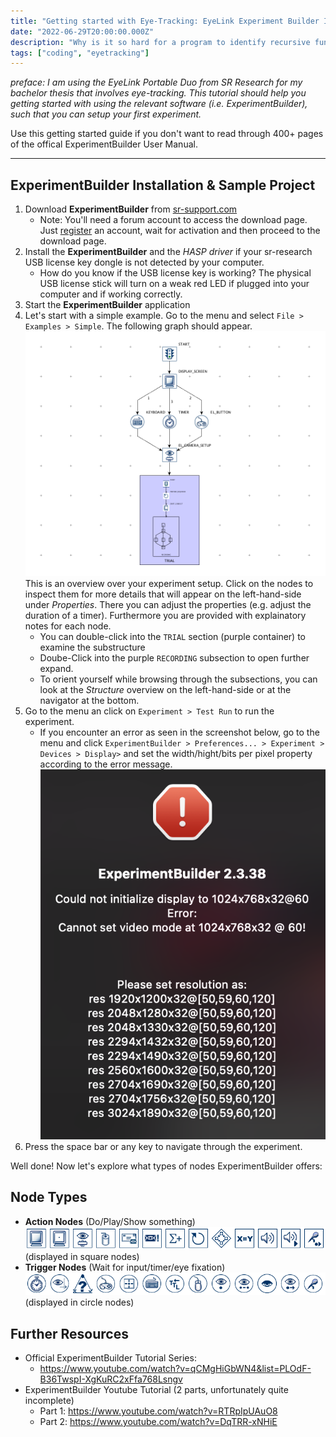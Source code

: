 ```yaml
---
title: "Getting started with Eye-Tracking: EyeLink Experiment Builder Introduction"
date: "2022-06-29T20:00:00.000Z"
description: "Why is it so hard for a program to identify recursive functions? Let's find a solution to detect recursive functions without the need of executing them on import."
tags: ["coding", "eyetracking"]
---
```

_preface: I am using the EyeLink Portable Duo from SR Research for my bachelor thesis that involves eye-tracking. This tutorial should help you getting started with using the relevant software (i.e. ExperimentBuilder), such that you can setup your first experiment._

Use this getting started guide if you don't want to read through 400+ pages of the offical ExperimentBuilder User Manual.

---

## ExperimentBuilder Installation & Sample Project
1. Download **ExperimentBuilder** from [sr-support.com](https://www.sr-support.com/thread-1.html)
    - Note: You'll need a forum account to access the download page. Just [register](https://www.sr-support.com/member.php?action=register) an account, wait for activation and then proceed to the download page.
2. Install the **ExperimentBuilder** and the *HASP driver* if your sr-research USB license key dongle is not detected by your computer. 
    - How do you know if the USB license key is working? The physical USB license stick will turn on a weak red LED if plugged into your computer and if working correctly.
3. Start the **ExperimentBuilder** application
4. Let's start with a simple example. Go to the menu and select `File > Examples > Simple`. The following graph should appear. ![](sr-research-experiment-builder-graph-overview.png) This is an overview over your experiment setup. Click on the nodes to inspect them for more details that will appear on the left-hand-side under _Properties_. There you can adjust the properties (e.g. adjust the duration of a timer). Furthermore you are provided with explainatory notes for each node.
    - You can double-click into the `TRIAL` section (purple container) to examine the substructure
    - Doube-Click into the purple `RECORDING` subsection to open further expand.
    - To orient yourself while browsing through the subsections, you can look at the _Structure_ overview on the left-hand-side or at the navigator at the bottom.
5. Go to the menu an click on `Experiment > Test Run` to run the experiment.
    - If you encounter an error as seen in the screenshot below, go to the menu and click `ExperimentBuilder > Preferences... > Experiment > Devices > Display>` and set the width/hight/bits per pixel property according to the error message. 
    !["eye-link-experiment-builder-display-initialize-error"](eye-link-experiment-builder-display-initialize-error.png)
6. Press the space bar or any key to navigate through the experiment.

Well done! Now let's explore what types of nodes ExperimentBuilder offers:

## Node Types
- **Action Nodes** (Do/Play/Show something) ![experiment-builder-action-nodes](experiment-builder-action-nodes-crop.png) (displayed in square nodes)
- **Trigger Nodes** (Wait for input/timer/eye fixation) ![experiment-builder-trigger-nodes](experiment-builder-trigger-nodes.png) (displayed in circle nodes)


## Further Resources
- Official ExperimentBuilder Tutorial Series:
    - https://www.youtube.com/watch?v=qCMgHiGbWN4&list=PLOdF-B36TwspI-XgKuRC2xFfa768Lsngv
- ExperimentBuilder Youtube Tutorial (2 parts, unfortunately quite incomplete)
    - Part 1: https://www.youtube.com/watch?v=RTRpIpUAuO8
    - Part 2: https://www.youtube.com/watch?v=DqTRR-xNHiE